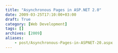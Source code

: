 ```yaml
---
title: "Asynchronous Pages in ASP.NET 2.0"
date: 2009-03-25T17:10:00+03:00
draft: True
category: [Web Development]
tags: []
archives: [2009]
aliases:
    - post/Asynchronous-Pages-in-ASPNET-20.aspx
---
```



